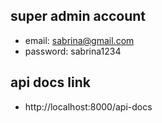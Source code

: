 ## super admin account
- email: sabrina@gmail.com
- password: sabrina1234

## api docs link
- http://localhost:8000/api-docs 
